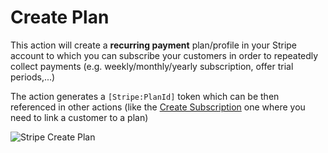 # Create Plan

This action will create a **recurring payment** plan/profile in your Stripe account to which you can subscribe your customers in order to repeatedly collect payments (e.g. weekly/monthly/yearly subscription, offer trial periods,...)

The action generates a ```[Stripe:PlanId]``` token which can be then referenced in other actions (like the [Create Subscription](/integrations/stripe/recurring-payments/stripe-create-subscription.html) one where you need to link a customer to a plan)

![Stripe Create Plan](https://static.dnnsharp.com/documentation/stripe-create-plan.png "Stripe Create Plan")